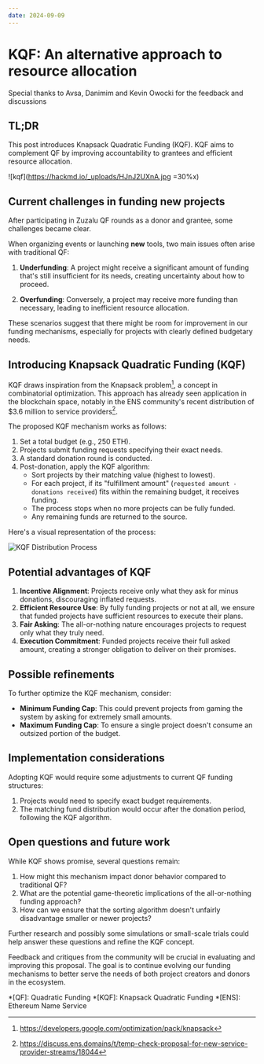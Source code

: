 ```yaml
---
date: 2024-09-09
---
```

# KQF: An alternative approach to resource allocation
Special thanks to Avsa, Danimim and Kevin Owocki for the feedback and discussions

## TL;DR 
This post introduces Knapsack Quadratic Funding (KQF). KQF aims to complement QF by improving accountability to grantees and efficient resource allocation.

![kqf](https://hackmd.io/_uploads/HJnJ2UXnA.jpg =30%x)

## Current challenges in funding new projects

After participating in Zuzalu QF rounds as a donor and grantee, some challenges became clear.

When organizing events or launching **new** tools, two main issues often arise with traditional QF:

1. **Underfunding**: A project might receive a significant amount of funding that's still insufficient for its needs, creating uncertainty about how to proceed.

2. **Overfunding**: Conversely, a project may receive more funding than necessary, leading to inefficient resource allocation.

These scenarios suggest that there might be room for improvement in our funding mechanisms, especially for projects with clearly defined budgetary needs.

## Introducing Knapsack Quadratic Funding (KQF)

KQF draws inspiration from the Knapsack problem[^1], a concept in combinatorial optimization. This approach has already seen application in the blockchain space, notably in the ENS community's recent distribution of $3.6 million to service providers[^2].

The proposed KQF mechanism works as follows:

1. Set a total budget (e.g., 250 ETH).
2. Projects submit funding requests specifying their exact needs.
3. A standard donation round is conducted.
4. Post-donation, apply the KQF algorithm:
   - Sort projects by their matching value (highest to lowest).
   - For each project, if its "fulfillment amount" (`requested amount - donations received`) fits within the remaining budget, it receives funding.
   - The process stops when no more projects can be fully funded.
   - Any remaining funds are returned to the source.

Here's a visual representation of the process:

![KQF Distribution Process](https://hackmd.io/_uploads/B1toguGtA.png)

## Potential advantages of KQF

1. **Incentive Alignment**: Projects receive only what they ask for minus donations, discouraging inflated requests.
2. **Efficient Resource Use**: By fully funding projects or not at all, we ensure that funded projects have sufficient resources to execute their plans.
3. **Fair Asking**: The all-or-nothing nature encourages projects to request only what they truly need.
4. **Execution Commitment**: Funded projects receive their full asked amount, creating a stronger obligation to deliver on their promises.

## Possible refinements

To further optimize the KQF mechanism, consider:

- **Minimum Funding Cap**: This could prevent projects from gaming the system by asking for extremely small amounts.
- **Maximum Funding Cap**: To ensure a single project doesn't consume an outsized portion of the budget.

## Implementation considerations

Adopting KQF would require some adjustments to current QF funding structures:

1. Projects would need to specify exact budget requirements.
2. The matching fund distribution would occur after the donation period, following the KQF algorithm.

## Open questions and future work

While KQF shows promise, several questions remain:

1. How might this mechanism impact donor behavior compared to traditional QF?
2. What are the potential game-theoretic implications of the all-or-nothing funding approach?
3. How can we ensure that the sorting algorithm doesn't unfairly disadvantage smaller or newer projects?

Further research and possibly some simulations or small-scale trials could help answer these questions and refine the KQF concept.

Feedback and critiques from the community will be crucial in evaluating and improving this proposal. The goal is to continue evolving our funding mechanisms to better serve the needs of both project creators and donors in the ecosystem.

*[QF]: Quadratic Funding
*[KQF]: Knapsack Quadratic Funding
*[ENS]: Ethereum Name Service

[^1]: https://developers.google.com/optimization/pack/knapsack
[^2]: https://discuss.ens.domains/t/temp-check-proposal-for-new-service-provider-streams/18044
